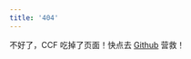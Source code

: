 ```yaml
---
title: '404'
---
```

不好了，CCF 吃掉了页面！快点去 [Github](https://github.com/China-Disable-CCF-Foundation/China-Disable-CCF-Foundation.github.io) 营救！
